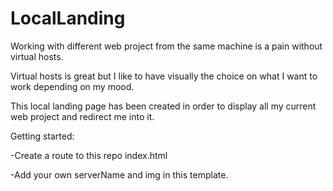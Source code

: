 # LocalLanding

Working with different web project from the same machine is a pain without virtual hosts.

Virtual hosts is great but I like to have visually the choice on what I want to work depending on my mood.

This local landing page has been created in order to display all my current web project and redirect me into it.

Getting started:

-Create a route to this repo index.html

-Add your own serverName and img in this template.
